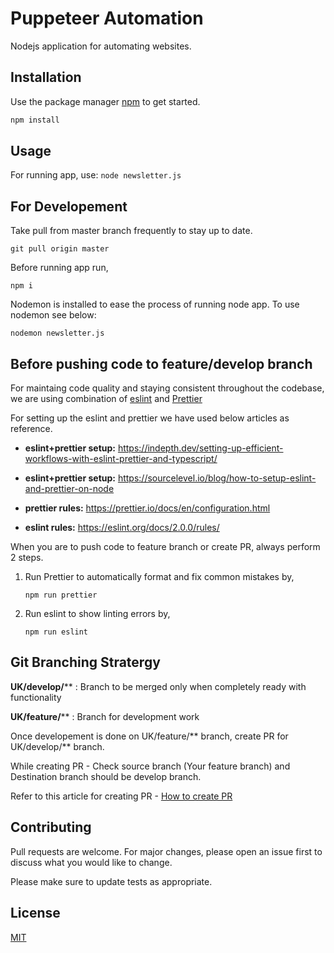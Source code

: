 # Puppeteer Automation

Nodejs application for automating websites.

## Installation

Use the package manager [npm](https://nodejs.org/en/) to get started.

```bash
npm install
```

## Usage
For running app, use:
`node newsletter.js`

## For Developement
Take pull from master branch frequently to stay up to date.

`git pull origin master`

Before running app run,

`npm i`

Nodemon is installed to ease the process of running node app. To use nodemon see below:

`nodemon newsletter.js`

## Before pushing code to feature/develop branch
For maintaing code quality and staying consistent throughout the codebase, we are using combination of [eslint](https://eslint.org/) and [Prettier](https://prettier.io/)

For setting up the eslint and prettier we have used below articles as reference.
- **eslint+prettier setup:** https://indepth.dev/setting-up-efficient-workflows-with-eslint-prettier-and-typescript/

- **eslint+prettier setup:** https://sourcelevel.io/blog/how-to-setup-eslint-and-prettier-on-node

- **prettier rules:** https://prettier.io/docs/en/configuration.html

- **eslint rules:** https://eslint.org/docs/2.0.0/rules/

When you are to push code to feature branch or create PR, always perform 2 steps.

1. Run Prettier to automatically format and fix common mistakes by,

    `npm run prettier`

2. Run eslint to show linting errors by,

    `npm run eslint`

## Git Branching Stratergy
**UK/develop/**** : Branch to be merged only when completely ready with functionality

**UK/feature/**** : Branch for development work

Once developement is done on UK/feature/** branch, create PR for UK/develop/** branch.

While creating PR - Check source branch (Your feature branch) and Destination branch should be develop branch.

Refer to this article for creating PR - [How to create PR](https://opensource.com/article/19/7/create-pull-request-github)


## Contributing
Pull requests are welcome. For major changes, please open an issue first to discuss what you would like to change.

Please make sure to update tests as appropriate.

## License
[MIT](https://choosealicense.com/licenses/mit/)
